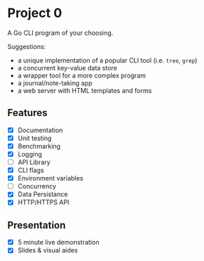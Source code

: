 # Project 0

A Go CLI program of your choosing.

Suggestions:

- a unique implementation of a popular CLI tool (i.e. `tree`, `grep`)
- a concurrent key-value data store
- a wrapper tool for a more complex program
- a journal/note-taking app
- a web server with HTML templates and forms

## Features

- [X] Documentation
- [X] Unit testing
- [X] Benchmarking
- [X] Logging
- [ ] API Library
- [X] CLI flags
- [X] Environment variables
- [ ] Concurrency
- [X] Data Persistance
- [X] HTTP/HTTPS API

## Presentation

- [X] 5 minute live demonstration
- [X] Slides & visual aides

